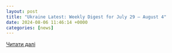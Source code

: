 ```yaml
---
layout: post
title: "Ukraine Latest: Weekly Digest for July 29 – August 4"
date: 2024-08-06 11:46:14 +0000
categories: [news]
---
```


[Читати далі](https://www.ukrinform.net/rubric-ato/3892444-ukraine-latest-weekly-digest-for-july-29-august-4.html)
